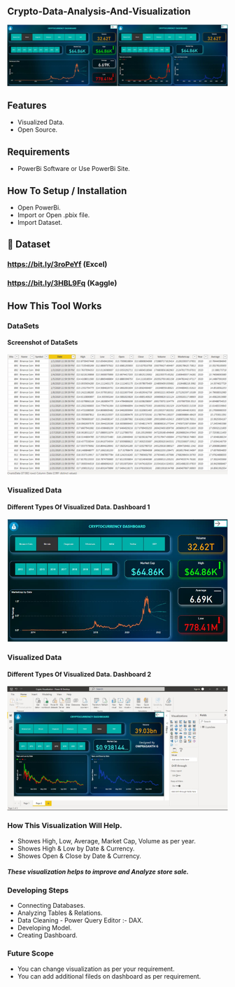 ##  Crypto-Data-Analysis-And-Visualization

 ![Logo](https://github.com/pkiran1017/Crypto-Data-Analysis-And-Visualization/blob/master/Screenshots/2dash.jpg?raw=true)

## Features

- Visualized Data.
- Open Source.

## Requirements
- PowerBi Software or Use PowerBi Site.

## How To Setup / Installation

- Open PowerBi.
- Import or Open .pbix file.
- Import Dataset.

## 🔗 Dataset
### https://bit.ly/3roPeYf  (Excel)
### https://bit.ly/3HBL9Fq  (Kaggle)

## How This Tool Works

### DataSets
#### Screenshot of DataSets
![Logo](https://raw.githubusercontent.com/pkiran1017/Crypto-Data-Analysis-And-Visualization/master/Screenshots/Datasets.jpg)

### Visualized Data
#### Different Types Of Visualized Data. Dashboard 1
![Logo](https://raw.githubusercontent.com/pkiran1017/Crypto-Data-Analysis-And-Visualization/master/Screenshots/op1.jpg)

### Visualized Data
#### Different Types Of Visualized Data. Dashboard 2
![Logo](https://raw.githubusercontent.com/omprasanth/Crypto-Data-Analysis-And-Visualization/main/Dash2.jpg)

### How This Visualization Will Help.
- Showes High, Low, Average, Market Cap, Volume as per year.
- Showes High & Low by Date & Currency.
- Showes Open & Close by Date & Currency.

##### These visualization helps to improve and Analyze store sale.

### Developing Steps

- Connecting Databases.
- Analyzing Tables & Relations.
- Data Cleaning - Power Query Editor :- DAX.
- Developing Model.
- Creating Dashboard.

### Future Scope

- You can change visualization as per your requirement.
- You can add additional fileds on dashboard as per requirement.
